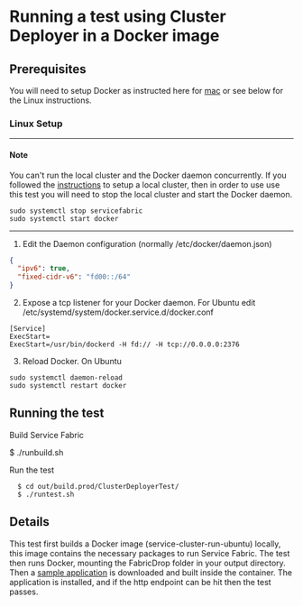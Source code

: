 # Running a test using Cluster Deployer in a Docker image

## Prerequisites

You will need to setup Docker as instructed here for [mac](https://docs.microsoft.com/en-us/azure/service-fabric/service-fabric-get-started-mac) or see below for the Linux instructions.

### Linux Setup

---
#### Note ####
You can't run the local cluster and the Docker daemon concurrently. If you followed the [instructions](install_packages_and_deploy_cluster.md) to setup a local cluster, then in order to use use this test you will need to stop the local cluster and start the Docker daemon.

```
sudo systemctl stop servicefabric
sudo systemctl start docker
```
---

1. Edit the Daemon configuration (normally /etc/docker/daemon.json)

```json
{
  "ipv6": true,
  "fixed-cidr-v6": "fd00::/64"
}
```
2. Expose a tcp listener for your Docker daemon. For Ubuntu edit /etc/systemd/system/docker.service.d/docker.conf

```
[Service]
ExecStart=
ExecStart=/usr/bin/dockerd -H fd:// -H tcp://0.0.0.0:2376
```

3. Reload Docker. On Ubuntu
```
sudo systemctl daemon-reload
sudo systemctl restart docker
```
## Running the test

Build Service Fabric

  $ ./runbuild.sh

Run the test
```
  $ cd out/build.prod/ClusterDeployerTest/
  $ ./runtest.sh
```
## Details

This test first builds a Docker image (service-cluster-run-ubuntu) locally, this image contains the necessary packages to run Service Fabric. The test then runs Docker, mounting the FabricDrop folder in your output directory. Then a [sample application](https://github.com/Azure-Samples/service-fabric-dotnet-core-getting-started) is downloaded and built inside the container. The application is installed, and if the http endpoint can be hit then the test passes.
